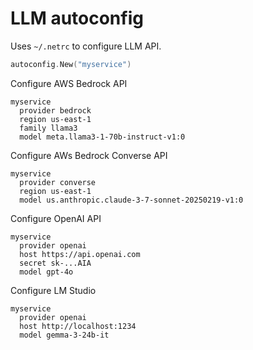 # LLM autoconfig

Uses `~/.netrc` to configure LLM API.
```go
autoconfig.New("myservice")
```

Configure AWS Bedrock API
```
myservice
  provider bedrock
  region us-east-1
  family llama3
  model meta.llama3-1-70b-instruct-v1:0
```

Configure AWs Bedrock Converse API
```
myservice
  provider converse
  region us-east-1
  model us.anthropic.claude-3-7-sonnet-20250219-v1:0
```

Configure OpenAI API
```
myservice
  provider openai
  host https://api.openai.com
  secret sk-...AIA
  model gpt-4o
```

Configure LM Studio
```
myservice
  provider openai
  host http://localhost:1234
  model gemma-3-24b-it
```